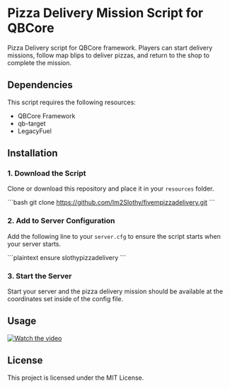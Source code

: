 # Pizza Delivery Mission Script for QBCore

Pizza Delivery script for QBCore framework. Players can start delivery missions, follow map blips to deliver pizzas, and return to the shop to complete the mission.

## Dependencies

This script requires the following resources:
- QBCore Framework
- qb-target
- LegacyFuel

## Installation

### 1. Download the Script

Clone or download this repository and place it in your `resources` folder.

\`\`\`bash
git clone https://github.com/Im2Slothy/fivempizzadelivery.git
\`\`\`

### 2. Add to Server Configuration

Add the following line to your `server.cfg` to ensure the script starts when your server starts.

\`\`\`plaintext
ensure slothypizzadelivery
\`\`\`

### 3. Start the Server

Start your server and the pizza delivery mission should be available at the coordinates set inside of the config file.

## Usage

[![Watch the video](https://img.youtube.com/vi/jrWHAdN83g8/maxresdefault.jpg)](https://www.youtube.com/watch?v=jrWHAdN83g8)

## License

This project is licensed under the MIT License. 
